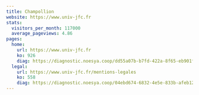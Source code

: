 ```yaml
---
title: Champollion
website: https://www.univ-jfc.fr
stats:
  visitors_per_month: 117000
  average_pageviews: 4.86
pages:
  home: 
    url: https://www.univ-jfc.fr
    ko: 926
    diag: https://diagnostic.noesya.coop/dd55a07b-b7fd-422a-8f65-eb901f2176de
  legal: 
    url: https://www.univ-jfc.fr/mentions-legales
    ko: 558
    diag: https://diagnostic.noesya.coop/04ebd674-6832-4e5e-833b-afeb1206d150
---
```

